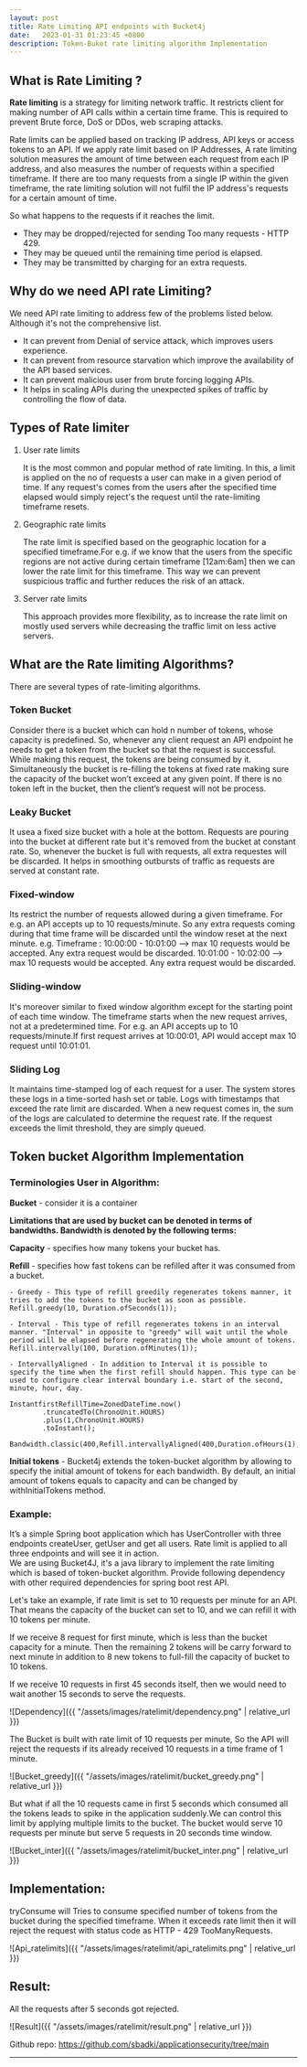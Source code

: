 ```yaml
---
layout: post
title: Rate Limiting API endpoints with Bucket4j
date:   2023-01-31 01:23:45 +0800
description: Token-Buket rate limiting algorithm Implementation
---
```


## What is Rate Limiting ?


**Rate limiting** is a strategy for limiting network traffic. It restricts client for making number of API calls within a certain time frame. This is required to prevent Brute force, DoS or DDos, web scraping attacks.

Rate limits can be applied based on tracking IP address, API keys or access tokens to an API. If we apply rate limit based on IP Addresses, A rate limiting solution measures the amount of time between each request from each IP address,
and also measures the number of requests within a specified timeframe. If there are too many requests from a single IP within the given timeframe, the rate limiting solution will not fulfil the IP address's requests for a certain amount
of time.

So what happens to the requests if it reaches the limit.

- They may be dropped/rejected for sending Too many requests - HTTP 429.
- They may be queued until the remaining time period is elapsed.
- They may be transmitted by charging for an extra requests.


## Why do we need API rate Limiting?


We need API rate limiting to address few of the problems listed below. Although it's not the comprehensive list.

- It can prevent from Denial of service attack, which improves users experience.
- It can prevent from resource starvation which improve the availability of the API based services.
- It can prevent malicious user from brute forcing logging APIs.
- It helps in scaling APIs during the unexpected spikes of traffic by controlling the flow of data.


## Types of Rate limiter


1. User rate limits

   It is the most common and popular method of rate limiting. In this, a limit is applied on the no of requests a user can make in a given period of time. If any request's comes from the users after the specified time elapsed would simply reject's the request until the rate-limiting timeframe resets.

2. Geographic rate limits

   The rate limit is specified based on the geographic location for a specified timeframe.For e.g. if we know that the users from the specific regions are not active during certain timeframe [12am:6am] then we can lower the rate limit for this timeframe. This way we can prevent suspicious traffic and further reduces the risk of an attack.

3. Server rate limits

   This approach provides more flexibility, as to increase the rate limit on mostly used servers while decreasing the traffic limit on less active servers.


## What are the Rate limiting Algorithms?


There are several types of rate-limiting algorithms.

### Token Bucket

Consider there is a bucket which can hold n number of tokens, whose capacity is predefined. So, whenever any client request an API endpoint he needs to get a token from the bucket so that the request is successful.
While making this request, the tokens are being consumed by it. Simultaneously the bucket is re-filling the tokens at fixed rate making sure the capacity of the bucket won’t exceed at any given point.
If there is no token left in the bucket, then the client’s request will not be process.

### Leaky Bucket

It usea a fixed size bucket with a hole at the bottom. Requests are pouring into the bucket at different rate but it's removed from the bucket at constant rate. So, whenever the bucket is full with requests, all extra requestes will be discarded.
It helps in smoothing outbursts of traffic as requests are served at constant rate.

### Fixed-window

Its restrict the number of requests allowed during a given timeframe.
For e.g. an API accepts up to 10 requests/minute. So any extra requests coming during that time frame will be discarded until the window reset at the next minute.
e.g. Timeframe : 10:00:00 - 10:01:00 --> max 10 requests would be accepted. Any extra request would be discarded.
10:01:00 - 10:02:00 --> max 10 requests would be accepted. Any extra request would be discarded.

### Sliding-window
It's moreover similar to fixed window algorithm except for the starting point of each time window. The timeframe starts when the new request arrives, not at a predetermined time.
For e.g. an API accepts up to 10 requests/minute.If first request arrives at 10:00:01, API would accept max 10 request until 10:01:01.

### Sliding Log
It maintains time-stamped log of each request for a user. The system stores these logs in a time-sorted hash set or table. Logs with timestamps that exceed the rate limit are discarded. When a new request comes in, the sum of the logs are calculated to determine the request rate. If the request exceeds the limit threshold, they are simply queued.


## Token bucket Algorithm Implementation

### Terminologies User in Algorithm:

**Bucket** - consider it is a container

**Limitations that are used by bucket can be denoted in terms of bandwidths. Bandwidth is denoted by the following terms:**

**Capacity** - specifies how many tokens your bucket has.

**Refill** - specifies how fast tokens can be refilled after it was consumed from a bucket.

	- Greedy - This type of refill greedily regenerates tokens manner, it tries to add the tokens to the bucket as soon as possible.
    Refill.greedy(10, Duration.ofSeconds(1));
	
	- Interval - This type of refill regenerates tokens in an interval manner. "Interval" in opposite to "greedy" will wait until the whole period will be elapsed before regenerating the whole amount of tokens.
    Refill.intervally(100, Duration.ofMinutes(1));
	
	- IntervallyAligned - In addition to Interval it is possible to specify the time when the first refill should happen. This type can be used to configure clear interval boundary i.e. start of the second, minute, hour, day. 
	
    InstantfirstRefillTime=ZonedDateTime.now()
			.truncatedTo(ChronoUnit.HOURS)
			.plus(1,ChronoUnit.HOURS)
			.toInstant();
		
	Bandwidth.classic(400,Refill.intervallyAligned(400,Duration.ofHours(1),firstRefillTime,true));

**Initial tokens** - Bucket4j extends the token-bucket algorithm by allowing to specify the initial amount of tokens for
each bandwidth. By default, an initial amount of tokens equals to capacity and can be changed by withInitialTokens method.

### Example:

It’s a simple Spring boot application which has UserController with three endpoints createUser, getUser and get all users.
Rate limit is applied to all three endpoints and will see it in action.  
We are using Bucket4J, it's a java library to implement the rate limiting which is based of token-bucket algorithm.
Provide following dependency with other required dependencies for spring boot rest API.

Let's take an example, if rate limit is set to 10 requests per minute for an API. That means the capacity of the bucket
can set to 10, and we can refill it with 10 tokens per minute.

If we receive 8 request for first minute, which is less than the bucket capacity for a minute. Then the remaining 2
tokens will be carry forward to next minute in addition to 8 new tokens to full-fill the capacity of bucket to 10 tokens.

If we receive 10 requests in first 45 seconds itself, then we would need to wait another 15 seconds to serve the requests.


![Dependency]({{ "/assets/images/ratelimit/dependency.png" | relative_url }})


The Bucket is built with rate limit of 10 requests per minute, So the API will reject the requests if its already received
10 requests in a time frame of 1 minute.

![Bucket_greedy]({{ "/assets/images/ratelimit/bucket_greedy.png" | relative_url }})


But what if all the 10 requests came in first 5 seconds which consumed all the tokens leads to spike in the application
suddenly.We can control this limit by applying multiple limits to the bucket. The bucket would serve 10 requests per
minute but serve 5 requests in 20 seconds time window.

![Bucket_inter]({{ "/assets/images/ratelimit/bucket_inter.png" | relative_url }})


## Implementation:


tryConsume will Tries to consume specified number of tokens from the bucket during the specified timeframe.
When it exceeds rate limit then it will reject the request with status code as HTTP - 429 TooManyRequests.

![Api_ratelimits]({{ "/assets/images/ratelimit/api_ratelimits.png" | relative_url }})


## Result:

All the requests after 5 seconds got rejected.


![Result]({{ "/assets/images/ratelimit/result.png" | relative_url }})

Github repo: https://github.com/sbadki/applicationsecurity/tree/main

---